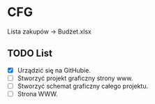 # CFG

[discord-invite]: https://discord.gg/CDy48QjS

Lista zakupów -> Budżet.xlsx

## TODO List
- [x] Urządzić się na GitHubie.
- [ ] Stworzyć projekt graficzny strony www.
- [ ] Stworzyć schemat graficzny całego projektu.
- [ ] Strona WWW.
